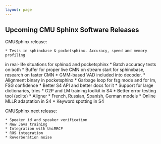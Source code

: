 ```yaml
---
layout: page 
---
```

## Upcoming CMU Sphinx Software Releases

CMUSphinx release:

    * Tests in sphinxbase & pocketsphinx. Accuracy, speed and memory profiling 
in real-life situations for sphinx4 and pocketsphinx
    * Batch accuracy tests on both
    * Buffer for proper live CMN on stream start for sphinxbase, research on 
faster CMN
    * GMM-based VAD included into decoder.
    * Alignment binary in pocketsphinx
    * Garbage loop for fsg mode and for lm, FSG confidence
    * Better S4 API and better docs for it
    * Support for large dictionaries, tries
    * G2P and LM training toolkit in S4
    * Better error testing tool (sclite)
    * Aligner
    * French, Russian, Spanish, German models
    * Online MLLR adaptation in S4
    * Keyword spotting in S4

CMUSphinx next release:

    * Speaker id and speaker verification
    * New Java training 
    * Integration with UniMRCP
    * ROS integration
    * Reverberation noise



